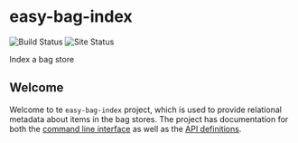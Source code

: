 easy-bag-index
==============
![Build Status](https://github.com/DANS-KNAW/easy-bag-index/actions/workflows/build.yml/badge.svg)
![Site Status](https://github.com/DANS-KNAW/easy-bag-index/actions/workflows/docs.yml/badge.svg)

Index a bag store

Welcome
--------

Welcome to te ```easy-bag-index``` project, which is used to provide relational metadata about items in the bag stores.
The project has documentation for both the [command line interface](https://dans-knaw.github.io/easy-bag-index) as well as the [API definitions](https://dans-knaw.github.io/easy-bag-index/api.html).
